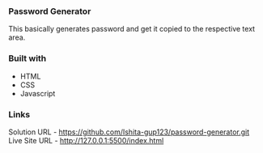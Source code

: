 ### Password Generator
This basically generates password and get it copied to the respective text area.

### Built with 
- HTML
- CSS
- Javascript

### Links
Solution URL - https://github.com/Ishita-gup123/password-generator.git
Live Site URL - http://127.0.0.1:5500/index.html

